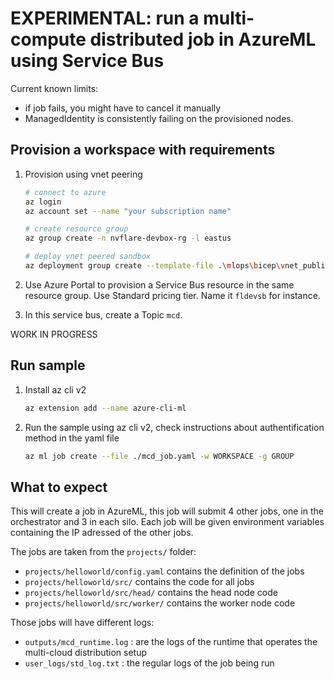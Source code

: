 # EXPERIMENTAL: run a multi-compute distributed job in AzureML using Service Bus

Current known limits:
- if job fails, you might have to cancel it manually
- ManagedIdentity is consistently failing on the provisioned nodes.

## Provision a workspace with requirements

1. Provision using vnet peering

    ```bash
    # connect to azure
    az login
    az account set --name "your subscription name"

    # create resource group
    az group create -n nvflare-devbox-rg -l eastus

    # deploy vnet peered sandbox
    az deployment group create --template-file .\mlops\bicep\vnet_publicip_sandbox_setup.bicep --resource-group nvflare-devbox-rg --parameters demoBaseName="nvflaredev1" applyVNetPeering=true
    ```

2. Use Azure Portal to provision a Service Bus resource in the same resource group. Use Standard pricing tier. Name it `fldevsb` for instance.

3. In this service bus, create a Topic `mcd`.

WORK IN PROGRESS

## Run sample

1. Install az cli v2

    ```bash
    az extension add --name azure-cli-ml
    ```

2. Run the sample using az cli v2, check instructions about authentification method in the yaml file

    ```bash
    az ml job create --file ./mcd_job.yaml -w WORKSPACE -g GROUP
    ```

## What to expect

This will create a job in AzureML, this job will submit 4 other jobs, one in the orchestrator and 3 in each silo. Each job will be given environment variables containing the IP adressed of the other jobs.

The jobs are taken from the `projects/` folder:

- `projects/helloworld/config.yaml` contains the definition of the jobs
- `projects/helloworld/src/` contains the code for all jobs
- `projects/helloworld/src/head/` contains the head node code
- `projects/helloworld/src/worker/` contains the worker node code

Those jobs will have different logs:

- `outputs/mcd_runtime.log` : are the logs of the runtime that operates the multi-cloud distribution setup
- `user_logs/std_log.txt` : the regular logs of the job being run
